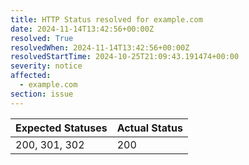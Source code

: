 ```yaml
---
title: HTTP Status resolved for example.com
date: 2024-11-14T13:42:56+00:00Z
resolved: True
resolvedWhen: 2024-11-14T13:42:56+00:00Z
resolvedStartTime: 2024-10-25T21:09:43.191474+00:00
severity: notice
affected:
  - example.com
section: issue
---
```


| Expected Statuses | Actual Status  |
|-------------------|----------------|
| 200, 301, 302 | 200 |
